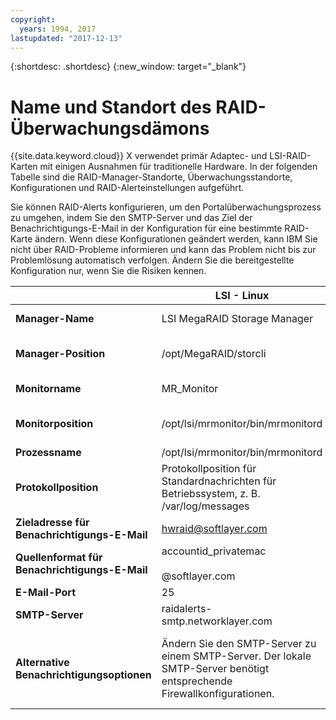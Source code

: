 ```yaml
---
copyright:
  years: 1994, 2017
lastupdated: "2017-12-13"
---
```


{:shortdesc: .shortdesc}
{:new_window: target="_blank"}

# Name und Standort des RAID-Überwachungsdämons
{{site.data.keyword.cloud}} X verwendet primär Adaptec- und LSI-RAID-Karten mit einigen Ausnahmen für traditionelle Hardware. In der folgenden Tabelle sind die RAID-Manager-Standorte, Überwachungsstandorte, Konfigurationen und RAID-Alerteinstellungen aufgeführt.

Sie können RAID-Alerts konfigurieren, um den Portalüberwachungsprozess zu umgehen, indem Sie den SMTP-Server und das Ziel der Benachrichtigungs-E-Mail in der Konfiguration für eine bestimmte RAID-Karte ändern. Wenn diese Konfigurationen geändert werden, kann IBM Sie nicht über RAID-Probleme informieren und kann das Problem nicht bis zur Problemlösung automatisch verfolgen. Ändern Sie die bereitgestellte Konfiguration nur, wenn Sie die Risiken kennen. 

||LSI - Linux|LSI - Windows|Adaptec - Linux|Adaptec - Windows|
|---|---|---|---|---|
|**Manager-Name**|LSI MegaRAID Storage Manager|LSI MegaRAID Storage Manager|Adaptec Storage Manager|Adaptec Storage Manager|
|**Manager-Position**|/opt/MegaRAID/storcli|C:\Program Files (x86)\MegaRAID Storage Manager|/usr/StorMan|C:\Program Files\Adaptec\Adaptec Storage Manager|
|**Monitorname**|MR_Monitor|MRMonitor|Adaptec Event Manager|Adaptec Event Manager|
|**Monitorposition**|/opt/lsi/mrmonitor/bin/mrmonitord|C:\Program Files (x86)\LSI\MRMonitor|/usr/StorMan|C:\Program Files\Adaptec\Adaptec Storage Manager|
|**Prozessname**|/opt/lsi/mrmonitor/bin/mrmonitord|||||
|**Protokollposition**|Protokollposition für Standardnachrichten für Betriebssystem, z. B. /var/log/messages|Nur grafische Benutzeroberfläche |/usr/StorMan/RaidEvtA.log|Nur grafische Benutzeroberfläche |
|**Zieladresse für Benachrichtigungs-E-Mail**|[hwraid@softlayer.com](mailto:hwraid@softlayer.com)|[hwraid@softlayer.com](mailto:hwraid@softlayer.com)|[hwraid@softlayer.com](mailto:hwraid@softlayer.com)|[hwraid@softlayer.com](mailto:hwraid@softlayer.com)|
|**Quellenformat für Benachrichtigungs-E-Mail**|accountid_privatemac<br /><br />@softlayer.com|accountid_privatemac<br /><br />@softlayer.com|accountid_privatemac<br /><br />@softlayer.com|accountid_privatemac<br /><br />@softlayer.com|
|**E-Mail-Port**|25|25|25|25|
|**SMTP-Server**|raidalerts-smtp.networklayer.com|raidalerts-smtp.networklayer.com|raidalerts-smtp.networklayer.com|raidalerts-smtp.networklayer.com|
|**Alternative Benachrichtigungsoptionen**|Ändern Sie den SMTP-Server zu einem SMTP-Server. Der lokale SMTP-Server benötigt entsprechende Firewallkonfigurationen.|Ändern Sie den SMTP-Server zu einem SMTP-Server. Der lokale SMTP-Server benötigt entsprechende Firewallkonfigurationen.|Ändern Sie den SMTP-Server zu einem SMTP-Server. Der lokale SMTP-Server benötigt entsprechende Firewallkonfigurationen.|Ändern Sie den SMTP-Server zu einem SMTP-Server. Der lokale SMTP-Server benötigt entsprechende Firewallkonfigurationen.|
